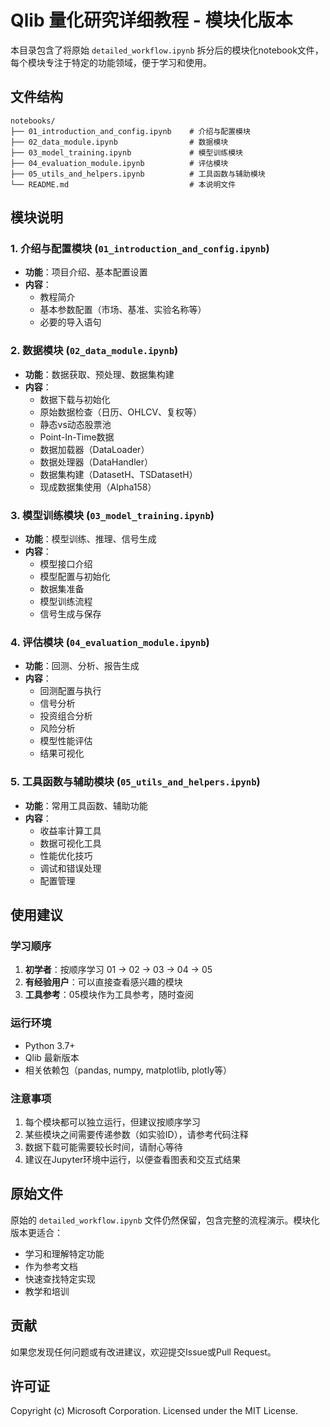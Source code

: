 # Qlib 量化研究详细教程 - 模块化版本

本目录包含了将原始 `detailed_workflow.ipynb` 拆分后的模块化notebook文件，每个模块专注于特定的功能领域，便于学习和使用。

## 文件结构

```
notebooks/
├── 01_introduction_and_config.ipynb    # 介绍与配置模块
├── 02_data_module.ipynb                # 数据模块
├── 03_model_training.ipynb             # 模型训练模块
├── 04_evaluation_module.ipynb          # 评估模块
├── 05_utils_and_helpers.ipynb          # 工具函数与辅助模块
└── README.md                           # 本说明文件
```

## 模块说明

### 1. 介绍与配置模块 (`01_introduction_and_config.ipynb`)
- **功能**：项目介绍、基本配置设置
- **内容**：
  - 教程简介
  - 基本参数配置（市场、基准、实验名称等）
  - 必要的导入语句

### 2. 数据模块 (`02_data_module.ipynb`)
- **功能**：数据获取、预处理、数据集构建
- **内容**：
  - 数据下载与初始化
  - 原始数据检查（日历、OHLCV、复权等）
  - 静态vs动态股票池
  - Point-In-Time数据
  - 数据加载器（DataLoader）
  - 数据处理器（DataHandler）
  - 数据集构建（DatasetH、TSDatasetH）
  - 现成数据集使用（Alpha158）

### 3. 模型训练模块 (`03_model_training.ipynb`)
- **功能**：模型训练、推理、信号生成
- **内容**：
  - 模型接口介绍
  - 模型配置与初始化
  - 数据集准备
  - 模型训练流程
  - 信号生成与保存

### 4. 评估模块 (`04_evaluation_module.ipynb`)
- **功能**：回测、分析、报告生成
- **内容**：
  - 回测配置与执行
  - 信号分析
  - 投资组合分析
  - 风险分析
  - 模型性能评估
  - 结果可视化

### 5. 工具函数与辅助模块 (`05_utils_and_helpers.ipynb`)
- **功能**：常用工具函数、辅助功能
- **内容**：
  - 收益率计算工具
  - 数据可视化工具
  - 性能优化技巧
  - 调试和错误处理
  - 配置管理

## 使用建议

### 学习顺序
1. **初学者**：按顺序学习 01 → 02 → 03 → 04 → 05
2. **有经验用户**：可以直接查看感兴趣的模块
3. **工具参考**：05模块作为工具参考，随时查阅

### 运行环境
- Python 3.7+
- Qlib 最新版本
- 相关依赖包（pandas, numpy, matplotlib, plotly等）

### 注意事项
1. 每个模块都可以独立运行，但建议按顺序学习
2. 某些模块之间需要传递参数（如实验ID），请参考代码注释
3. 数据下载可能需要较长时间，请耐心等待
4. 建议在Jupyter环境中运行，以便查看图表和交互式结果

## 原始文件
原始的 `detailed_workflow.ipynb` 文件仍然保留，包含完整的流程演示。模块化版本更适合：
- 学习和理解特定功能
- 作为参考文档
- 快速查找特定实现
- 教学和培训

## 贡献
如果您发现任何问题或有改进建议，欢迎提交Issue或Pull Request。

## 许可证
Copyright (c) Microsoft Corporation. Licensed under the MIT License.

